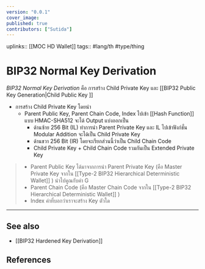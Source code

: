 ```yaml
---
version: "0.0.1"
cover_image:
published: true
contributors: ["Sutida"]
---
```

uplinks:: [[MOC HD Wallet]]
tags:: #lang/th #type/thing

# BIP32 Normal Key Derivation
 *BIP32 Normal Key Derivation* คือ การสร้าง Child Private Key และ [[BIP32 Public Key Generation|Child Public Key ]]
 
 - การสร้าง Child Private Key  โดยนำ
    - Parent Public Key, Parent Chain Code,  Index  ไปเข้า [[Hash Function]] แบบ HMAC-SHA512 จะได้ Output แบ่งออกเป็น 
	    - ด้านซ้าย 256 Bit (IL) ทำการนำ Parent Private Key และ IL ไปเข้าฟังก์ชั่น  Modular Addition  จะได้เป็น Child Private Key 
	    - ด้านขวา 256 Bit (IR) โดยจะเรียกส่วนนี้ว่าเป็น Child Chain Code 
	    -  Child Private Key + Child Chain Code  รวมกันเป็น Extended Private Key
	
> - Parent Public Key ได้มาจากการนำ Parent Private Key (คือ Master Private Key จากใน [[Type-2 BIP32 Hierarchical Deterministic Wallet]] ) นำไปคูณกับค่า G
> - Parent Chain Code (คือ Master Chain Code จากใน [[Type-2 BIP32 Hierarchical Deterministic Wallet]] )
> -  Index ค่าที่บอกว่าเราจะสร้าง Key ตัวใด

---
## See also
- [[BIP32 Hardened Key Derivation]]
## References
